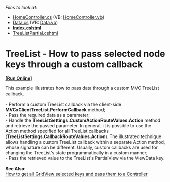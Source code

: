 <!-- default file list -->
*Files to look at*:

* [HomeController.cs](./CS/TreeListEditing/Controllers/HomeController.cs) (VB: [HomeController.vb](./VB/TreeListEditing/Controllers/HomeController.vb))
* [Data.cs](./CS/TreeListEditing/Models/Data.cs) (VB: [Data.vb](./VB/TreeListEditing/Models/Data.vb))
* **[Index.cshtml](./CS/TreeListEditing/Views/Home/Index.cshtml)**
* [TreeListPartial.cshtml](./CS/TreeListEditing/Views/Home/TreeListPartial.cshtml)
<!-- default file list end -->
# TreeList - How to pass selected node keys through a custom callback
<!-- run online -->
**[[Run Online]](https://codecentral.devexpress.com/t201992)**
<!-- run online end -->


This example illustrates how to pass data through a custom MVC TreeList callback.<br /><br />- Perform a custom TreeList callback via the client-side <strong>MVCxClientTreeList.PerformCallback</strong> method;<br />- Pass the required data as a parameter;<br />- Handle the <strong>TreeListSettings.CustomActionRouteValues.Action</strong> method and retrieve the passed parameter. In general, it is possible to use the Action method specified for all TreeList callbacks (<strong>TreeListSettings.CallbackRouteValues.Action</strong>). The illustrated technique allows handling a custom TreeList callback within a separate Action method, whose signature can be different. Usually, custom callbacks are used for changing the TreeList's state programmatically in a custom manner;<br />- Pass the retrieved value to the TreeList's PartialView via the ViewData key.<br /><br /><strong>See Also:</strong><br /><a href="https://www.devexpress.com/Support/Center/p/E20065">How to get all GridView selected keys and pass them to a Controller</a>

<br/>


